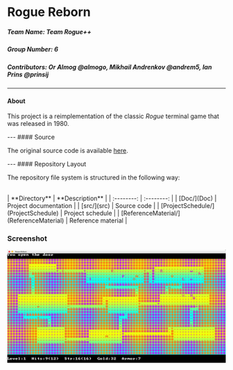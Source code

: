 # Rogue Reborn
##### **Team Name:** Team Rogue++
##### **Group Number:** 6
##### **Contributors:** Or Almog @almogo, Mikhail Andrenkov @andrem5, Ian Prins @prinsij
---
#### About
<p> This project is a reimplementation of the classic <i>Rogue</i> terminal game that was released in 1980.</p>
---
#### Source
<p> The original source code is available <a href="https://github.com/weiss/original-bsd/tree/master/games/rogue">here</a>.</p>
---
#### Repository Layout
<p> The repository file system is structured in the following way:<br><br></p>
| **Directory**                               |  **Description**       |
| :--------:                                  | :--------:             |
| [Doc/](Doc)                                 |  Project documentation |
| [src/](src)                                 |  Source code           |
| [ProjectSchedule/](ProjectSchedule)         |  Project schedule      |
| [ReferenceMaterial/](ReferenceMaterial)     |  Reference material    |

### Screenshot

![](src/misc/luminosity/maxlum.png)